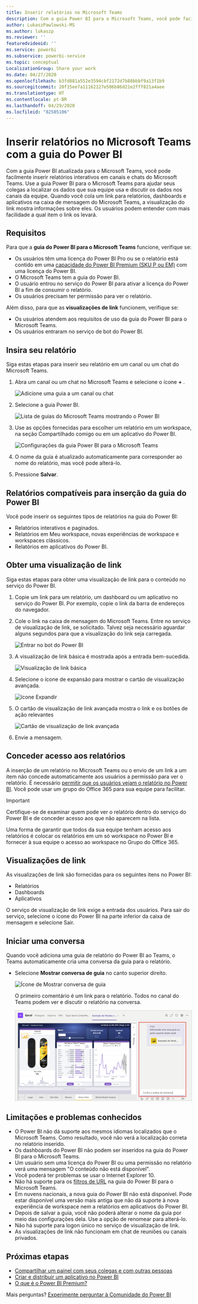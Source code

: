 ```yaml
---
title: Inserir relatórios no Microsoft Teams
description: Com a guia Power BI para o Microsoft Teams, você pode facilmente inserir relatórios interativos em canais e chats.
author: LukaszPawlowski-MS
ms.author: lukaszp
ms.reviewer: ''
featuredvideoid: ''
ms.service: powerbi
ms.subservice: powerbi-service
ms.topic: conceptual
LocalizationGroup: Share your work
ms.date: 04/27/2020
ms.openlocfilehash: b3fd881a552e3594cbf2172d7b88bbbf9a13f1b9
ms.sourcegitcommit: 20f15ee7a11162127e506b86d21e2fff821a4aee
ms.translationtype: HT
ms.contentlocale: pt-BR
ms.lasthandoff: 04/29/2020
ms.locfileid: "82585106"
---
```

# <a name="embed-reports-in-microsoft-teams-with-the-power-bi-tab"></a>Inserir relatórios no Microsoft Teams com a guia do Power BI

Com a guia Power BI atualizada para o Microsoft Teams, você pode facilmente inserir relatórios interativos em canais e chats do Microsoft Teams. Use a guia Power BI para o Microsoft Teams para ajudar seus colegas a localizar os dados que sua equipe usa e discutir os dados nos canais da equipe.  Quando você cola um link para relatórios, dashboards e aplicativos na caixa de mensagem do Microsoft Teams, a visualização do link mostra informações sobre eles. Os usuários podem entender com mais facilidade a qual item o link os levará.

## <a name="requirements"></a>Requisitos

Para que a **guia do Power BI para o Microsoft Teams** funcione, verifique se:

- Os usuários têm uma licença do Power BI Pro ou se o relatório está contido em uma [capacidade do Power BI Premium (SKU P ou EM)](service-premium-what-is.md) com uma licença do Power BI.
- O Microsoft Teams tem a guia do Power BI.
- O usuário entrou no serviço do Power BI para ativar a licença do Power BI a fim de consumir o relatório.
- Os usuários precisam ter permissão para ver o relatório.

Além disso, para que as **visualizações de link** funcionem, verifique se:
- Os usuários atendem aos requisitos de uso da guia do Power BI para o Microsoft Teams.
- Os usuários entraram no serviço de bot do Power BI. 


## <a name="embed-your-report"></a>Insira seu relatório

Siga estas etapas para inserir seu relatório em um canal ou um chat do Microsoft Teams.

1. Abra um canal ou um chat no Microsoft Teams e selecione o ícone **+** .

    ![Adicione uma guia a um canal ou chat](media/service-embed-report-microsoft-teams/service-embed-report-microsoft-teams-add.png)

2. Selecione a guia Power BI.

    ![Lista de guias do Microsoft Teams mostrando o Power BI](media/service-embed-report-microsoft-teams/service-embed-report-microsoft-teams-tab.png)

3. Use as opções fornecidas para escolher um relatório em um workspace, na seção Compartilhado comigo ou em um aplicativo do Power BI.

    ![Configurações da guia Power BI para o Microsoft Teams](media/service-embed-report-microsoft-teams/service-embed-report-microsoft-teams-tab-settings.png)

4. O nome da guia é atualizado automaticamente para corresponder ao nome do relatório, mas você pode alterá-lo. 

5. Pressione **Salvar**.

## <a name="supported-reports-for-embedding-the-power-bi-tab"></a>Relatórios compatíveis para inserção da guia do Power BI
Você pode inserir os seguintes tipos de relatórios na guia do Power BI:

- Relatórios interativos e paginados.
- Relatórios em Meu workspace, novas experiências de workspace e workspaces clássicos.
- Relatórios em aplicativos do Power BI.

## <a name="get-a-link-preview"></a>Obter uma visualização de link

Siga estas etapas para obter uma visualização de link para o conteúdo no serviço do Power BI.

1. Copie um link para um relatório, um dashboard ou um aplicativo no serviço do Power BI. Por exemplo, copie o link da barra de endereços do navegador.

2. Cole o link na caixa de mensagem do Microsoft Teams. Entre no serviço de visualização de link, se solicitado. Talvez seja necessário aguardar alguns segundos para que a visualização do link seja carregada.

    ![Entrar no bot do Power BI](media/service-embed-report-microsoft-teams/service-teams-link-preview-sign-in-needed.png)

3. A visualização de link básica é mostrada após a entrada bem-sucedida.

    ![Visualização de link básica](media/service-embed-report-microsoft-teams/service-teams-link-preview-basic.png)

4. Selecione o ícone de expansão para mostrar o cartão de visualização avançada.

    ![ícone Expandir](media/service-embed-report-microsoft-teams/service-teams-link-preview-expand-icon.png)

5. O cartão de visualização de link avançada mostra o link e os botões de ação relevantes

    ![Cartão de visualização de link avançada](media/service-embed-report-microsoft-teams/service-teams-link-preview-nice-card.png)

6. Envie a mensagem.



## <a name="grant-access-to-reports"></a>Conceder acesso aos relatórios

A inserção de um relatório no Microsoft Teams ou o envio de um link a um item não concede automaticamente aos usuários a permissão para ver o relatório. É necessário [permitir que os usuários vejam o relatório no Power BI](service-share-dashboards.md). Você pode usar um grupo do Office 365 para sua equipe para facilitar. 

> [!IMPORTANT]
> Certifique-se de examinar quem pode ver o relatório dentro do serviço do Power BI e de conceder acesso aos que não aparecem na lista.

Uma forma de garantir que todos da sua equipe tenham acesso aos relatórios é colocar os relatórios em um só workspace no Power BI e fornecer à sua equipe o acesso ao workspace no Grupo do Office 365.

## <a name="link-previews"></a>Visualizações de link 

As visualizações de link são fornecidas para os seguintes itens no Power BI:
- Relatórios
- Dashboards
- Aplicativos

O serviço de visualização de link exige a entrada dos usuários. Para sair do serviço, selecione o ícone do Power BI na parte inferior da caixa de mensagem e selecione Sair.

## <a name="start-a-conversation"></a>Iniciar uma conversa

Quando você adiciona uma guia de relatório do Power BI ao Teams, o Teams automaticamente cria uma conversa da guia para o relatório. 

- Selecione **Mostrar conversa de guia** no canto superior direito.

    ![Ícone de Mostrar conversa de guia](media/service-embed-report-microsoft-teams/power-bi-teams-conversation-icon.png)

    O primeiro comentário é um link para o relatório. Todos no canal do Teams podem ver e discutir o relatório na conversa.

    ![Conversa de guia](media/service-embed-report-microsoft-teams/power-bi-teams-conversation-tab.png)

## <a name="known-issues-and-limitations"></a>Limitações e problemas conhecidos

- O Power BI não dá suporte aos mesmos idiomas localizados que o Microsoft Teams. Como resultado, você não verá a localização correta no relatório inserido.
- Os dashboards do Power BI não podem ser inseridos na guia do Power BI para o Microsoft Teams.
- Um usuário sem uma licença do Power BI ou uma permissão no relatório verá uma mensagem "O conteúdo não está disponível".
- Você poderá ter problemas se usar o Internet Explorer 10. <!--You can look at the [browsers support for Power BI](consumer/end-user-browsers.md) and for [Office 365](https://products.office.com/office-system-requirements#Browsers-section). -->
- Não há suporte para os [filtros de URL](service-url-filters.md) na guia do Power BI para o Microsoft Teams.
- Em nuvens nacionais, a nova guia do Power BI não está disponível. Pode estar disponível uma versão mais antiga que não dá suporte à nova experiência de workspace nem a relatórios em aplicativos do Power BI. 
- Depois de salvar a guia, você não poderá alterar o nome da guia por meio das configurações dela. Use a opção de renomear para alterá-lo.
- Não há suporte para logon único no serviço de visualização de link.
- As visualizações de link não funcionam em chat de reuniões ou canais privados.

## <a name="next-steps"></a>Próximas etapas
- [Compartilhar um painel com seus colegas e com outras pessoas](service-share-dashboards.md)  
- [Criar e distribuir um aplicativo no Power BI](service-create-distribute-apps.md)  
- [O que é o Power BI Premium?](service-premium-what-is.md)

Mais perguntas? [Experimente perguntar à Comunidade do Power BI](https://community.powerbi.com/)
